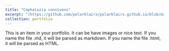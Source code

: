 ```yaml
---
title: "Cephalozia connivens"
excerpt: "(https://github.com/polarblairx/polarblairx.github.io/blob/master/IMG_1155.jpeg)"
collection: portfolio
---
```


This is an item in your portfolio. It can be have images or nice text. If you name the file .md, it will be parsed as markdown. If you name the file .html, it will be parsed as HTML. 
